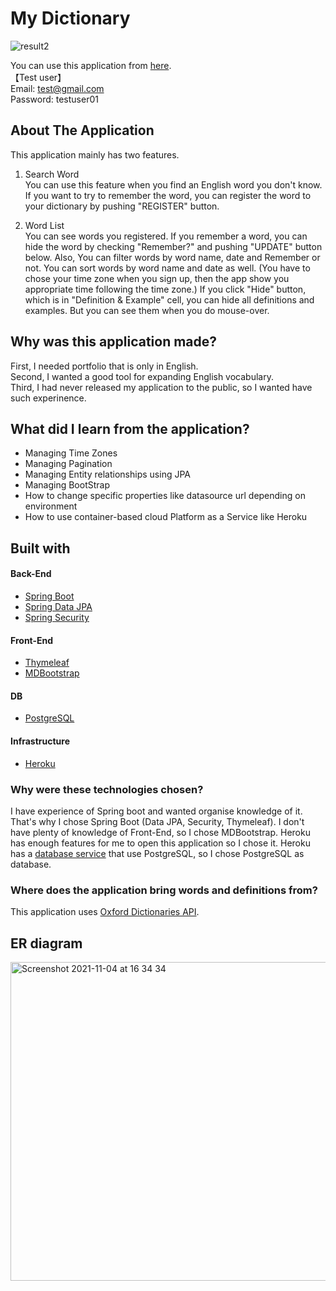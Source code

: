 # My Dictionary
![result2](https://user-images.githubusercontent.com/45550613/140232736-f992a95b-de53-4d42-a906-4348e881cce0.gif)

You can use this application from [here](https://tc-mydictionary.herokuapp.com).  
【Test user】  
Email: test@gmail.com  
Password: testuser01

## About The Application
This application mainly has two features.
1. Search Word  
You can use this feature when you find an English word you don't know. If you want to try to remember the word, you can register the word to your dictionary by pushing "REGISTER" button.

2. Word List  
You can see words you registered. If you remember a word, you can hide the word by checking "Remember?" and pushing "UPDATE" button below. Also, You can filter words by word name, date and Remember or not. You can sort words by word name and date as well. (You have to chose your time zone when you sign up, then the app show you appropriate time following the time zone.) If you click "Hide" button, which is in "Definition & Example" cell, you can hide all definitions and examples. But you can see them when you do mouse-over.

## Why was this application made?
First, I needed portfolio that is only in English.  
Second, I wanted a good tool for expanding English vocabulary.  
Third, I had never released my application to the public, so I wanted have such experinence.

## What did I learn from the application?
- Managing Time Zones
- Managing Pagination
- Managing Entity relationships using JPA
- Managing BootStrap
- How to change specific properties like datasource url depending on environment
- How to use container-based cloud Platform as a Service like Heroku

## Built with
#### Back-End  
- [Spring Boot](https://spring.io/projects/spring-boot)
- [Spring Data JPA](https://spring.io/projects/spring-data-jpa)
- [Spring Security](https://spring.io/projects/spring-security)

#### Front-End  
- [Thymeleaf](https://www.thymeleaf.org/)
- [MDBootstrap](https://mdbootstrap.com/)

#### DB
- [PostgreSQL](https://www.postgresql.org/)

#### Infrastructure
- [Heroku](https://www.heroku.com/)

### Why were these technologies chosen?
I have experience of Spring boot and wanted organise knowledge of it. That's why I chose Spring Boot (Data JPA, Security, Thymeleaf). I don't have plenty of knowledge of Front-End, so I chose MDBootstrap. Heroku has enough features for me to open this application so I chose it. Heroku has a [database service](https://www.heroku.com/postgres) that use PostgreSQL, so I chose PostgreSQL as database.

### Where does the application bring words and definitions from?
This application uses [Oxford Dictionaries API](https://developer.oxforddictionaries.com/).

## ER diagram
<img width="510" alt="Screenshot 2021-11-04 at 16 34 34" src="https://user-images.githubusercontent.com/45550613/140381952-b148306c-5b88-49d8-b82a-620b6006230e.png">
